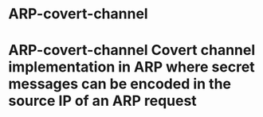 # ARP-covert-channel
# ARP-covert-channel Covert channel implementation in ARP where secret messages can be encoded in the source IP of an ARP request
